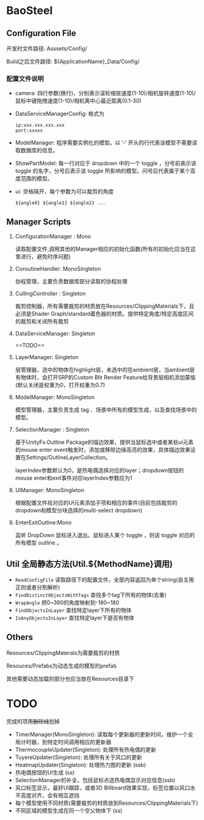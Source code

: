 # BaoSteel

## Configuration  File

开发时文件路径: Asssets/Config/

Build之后文件路径: ${ApplicationName}_Data/Config/

### 配置文件说明

- camera: 四行参数(换行)，分别表示滚轮缩放速度(1-10)/相机旋转速度(1-10)/鼠标中键拖拽速度(1-10)/相机离中心最近距离(0.1-30)

- DataServiceManagerConfig: 格式为

  ```
  ip:xxx.xxx.xxx.xxx
  port:xxxxx
  ```

- ModelManager: 程序需要实例化的模型。以 ’-‘ 开头的行代表该模型不需要读取数据库的信息。

- ShowPartModel: 每一行对应于 dropdown 中的一个 toggle ，分号前表示该 toggle 的名字，分号后表示该 toggle 所影响的模型。问号后代表属于某个高度范围的模型。

- ui: 空格隔开，每个参数为可以裁剪的角度

  ```
  ${angle0} ${angle1} ${angle2} ...
  ```

## Manager Scripts

1. ConfigurationManager : Mono

   读取配置文件,调用其他的Manager相应的初始化函数(所有的初始化应当在这里进行，避免时序问题)
   
2. CoroutineHandler: MonoSingleton

   协程管理，主要负责数据库部分读取的协程处理

3. CullingController : Singleton

   裁剪控制器，所有需要裁剪的材质放在Resources/ClippingMaterials下，且必须是Shader Graph/standard着色器的材质。提供特定角度/特定高度区间的裁剪和关闭所有裁剪

4. DataServiceManager: Singleton

   ==TODO==

5. LayerManager: Singleton

   层管理器，选中的物体在highlight层，未选中的在ambient层，当ambient层有物体时，会打开SRP的Custom Blit Render Feature给背景层相机添加蒙版(默认关闭是权重为0，打开权重为0.7)

6. ModelManager: MonoSingleton

   模型管理器，主要负责生成 tag 、场景中所有的模型生成，以及查找场景中的模型。

7. SelectionManager : Singleton

   基于UnityFx.Outline Package的描边效果，提供当鼠标选中或者某些ui元素的mouse enter event触发时，添加或移除边缘高亮的效果，具体描边效果设置在Settings/OutlineLayerCollection。

   layerIndex参数默认为0，是热电偶选择对应的layer；dropdown按钮的mouse enter和exit事件对应layerIndex参数应为1

8. UIManager: MonoSingleton

   根据配置文件给对应的UI元素添加子项和相应的事件(目前包括裁剪的dropdown和模型分块选择的multi-select dropdown)
   
9. EnterExitOutline:Mono

   监听 DropDown 鼠标进入退出。鼠标进入某个 toggle ，则该 toggle 对应的所有模型 outline 。

## Util 全局静态方法(Util.${MethodName}调用)

- ```ReadConfigFile``` 读取路径下的配置文件，全部内容返回为单个string(自主用正则或者分割解析)
- ```FindDistinctObjectsWithTags``` 查找多个tag下所有的物体(去重)
- ```WrapAngle``` 把0\~360的角度映射到-180\~180
- ```FindObjectsInLayer``` 查找特定layer下所有的物体
- ```IsAnyObjectsInLayer``` 查找特定layer下是否有物体

## Others

Resources/ClippingMaterals为需要裁剪的材质

Resouces/Prefabs为动态生成的模型的prefab

其他需要动态加载的部分也应当放在Resources目录下

# TODO

完成的项用~~删除线~~划掉

- TimerManager(MonoSingleton): 读取每个更新器的更新时间，维护一个全局计时器，到特定时间调用相应的更新器
- ThermocoupleUpdater(Singleton): 处理所有热电偶的更新
- TuyereUpdater(Singleton): 处理所有关于风口的更新
- HeatmapUpdater(Singleton): 处理热力图的更新 (ssb)
- 热电偶按钮的UI生成 (ss)
- SelectionManager的补全，包括鼠标点选热电偶显示对应信息(ssb)
- 风口标签显示，最好UI跟踪，或者3D Billboard效果实现，标签位置以风口水平高度对齐，会有相互遮挡
- 每个模型使用不同材质(需要裁剪的材质放到Resources/ClippingMaterials下)
- 不同区域的模型生成在同一个空父物体下 (ss)

